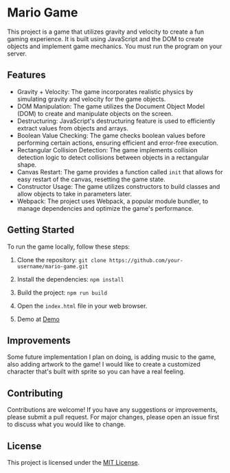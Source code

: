 # Mario Game

This project is a game that utilizes gravity and velocity to create a fun gaming experience. It is built using JavaScript and the DOM to create objects and implement game mechanics. You must run the program on your server.

## Features

- Gravity + Velocity: The game incorporates realistic physics by simulating gravity and velocity for the game objects.
- DOM Manipulation: The game utilizes the Document Object Model (DOM) to create and manipulate objects on the screen.
- Destructuring: JavaScript's destructuring feature is used to efficiently extract values from objects and arrays.
- Boolean Value Checking: The game checks boolean values before performing certain actions, ensuring efficient and error-free execution.
- Rectangular Collision Detection: The game implements collision detection logic to detect collisions between objects in a rectangular shape.
- Canvas Restart: The game provides a function called `init` that allows for easy restart of the canvas, resetting the game state.
- Constructor Usage: The game utilizes constructors to build classes and allow objects to take in parameters later.
- Webpack: The project uses Webpack, a popular module bundler, to manage dependencies and optimize the game's performance.

## Getting Started

To run the game locally, follow these steps:

1. Clone the repository: `git clone https://github.com/your-username/mario-game.git`
2. Install the dependencies: `npm install`
3. Build the project: `npm run build`
4. Open the `index.html` file in your web browser.

5. Demo at [Demo](https://mario-2d.vercel.app)

## Improvements

Some future implementation I plan on doing, is adding music to the game, also adding artwork to the game! I would like to create a customized character that's built with sprite so you can have a real feeling.

## Contributing

Contributions are welcome! If you have any suggestions or improvements, please submit a pull request. For major changes, please open an issue first to discuss what you would like to change.

## License

This project is licensed under the [MIT License](LICENSE).
